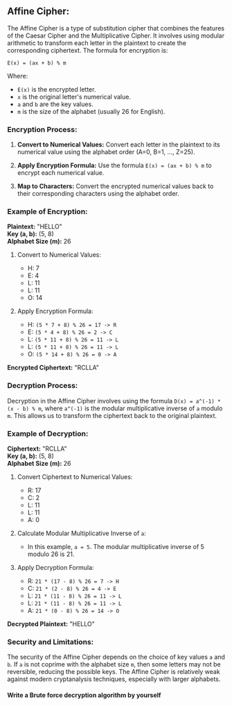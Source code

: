 ## Affine Cipher:

The Affine Cipher is a type of substitution cipher that combines the features of the Caesar Cipher and the Multiplicative Cipher. It involves using modular arithmetic to transform each letter in the plaintext to create the corresponding ciphertext. The formula for encryption is:

```
E(x) = (ax + b) % m
```

Where:
- `E(x)` is the encrypted letter.
- `x` is the original letter's numerical value.
- `a` and `b` are the key values.
- `m` is the size of the alphabet (usually 26 for English).

### Encryption Process:

1. **Convert to Numerical Values:** Convert each letter in the plaintext to its numerical value using the alphabet order (A=0, B=1, ..., Z=25).

2. **Apply Encryption Formula:** Use the formula `E(x) = (ax + b) % m` to encrypt each numerical value.

3. **Map to Characters:** Convert the encrypted numerical values back to their corresponding characters using the alphabet order.

### Example of Encryption:

**Plaintext:** "HELLO"  
**Key (a, b):** (5, 8)  
**Alphabet Size (m):** 26

1. Convert to Numerical Values:
   - H: 7
   - E: 4
   - L: 11
   - L: 11
   - O: 14

2. Apply Encryption Formula:
   - H: `(5 * 7 + 8) % 26 = 17 -> R`
   - E: `(5 * 4 + 8) % 26 = 2 -> C`
   - L: `(5 * 11 + 8) % 26 = 11 -> L`
   - L: `(5 * 11 + 8) % 26 = 11 -> L`
   - O: `(5 * 14 + 8) % 26 = 0 -> A`

**Encrypted Ciphertext:** "RCLLA"

### Decryption Process:

Decryption in the Affine Cipher involves using the formula `D(x) = a^(-1) * (x - b) % m`, where `a^(-1)` is the modular multiplicative inverse of `a` modulo `m`. This allows us to transform the ciphertext back to the original plaintext.

### Example of Decryption:

**Ciphertext:** "RCLLA"  
**Key (a, b):** (5, 8)  
**Alphabet Size (m):** 26

1. Convert Ciphertext to Numerical Values:
   - R: 17
   - C: 2
   - L: 11
   - L: 11
   - A: 0

2. Calculate Modular Multiplicative Inverse of `a`:
   - In this example, `a = 5`. The modular multiplicative inverse of 5 modulo 26 is 21.

3. Apply Decryption Formula:
   - R: `21 * (17 - 8) % 26 = 7 -> H`
   - C: `21 * (2 - 8) % 26 = 4 -> E`
   - L: `21 * (11 - 8) % 26 = 11 -> L`
   - L: `21 * (11 - 8) % 26 = 11 -> L`
   - A: `21 * (0 - 8) % 26 = 14 -> O`

**Decrypted Plaintext:** "HELLO"

### Security and Limitations:

The security of the Affine Cipher depends on the choice of key values `a` and `b`. If `a` is not coprime with the alphabet size `m`, then some letters may not be reversible, reducing the possible keys. The Affine Cipher is relatively weak against modern cryptanalysis techniques, especially with larger alphabets.

#### Write a Brute force decryption algorithm by yourself
